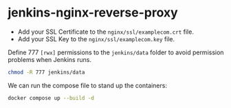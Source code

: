 # jenkins-nginx-reverse-proxy

* Add your SSL Certificate to the `nginx/ssl/examplecom.crt` file.
* Add your SSL Key to the `nginx/ssl/examplecom.key` file.

Define 777 `[rwx]` permissions to the `jenkins/data` folder to avoid permission problems when Jenkins runs.
```sh
chmod -R 777 jenkins/data
```

We can run the compose file to stand up the containers:
```sh
docker compose up --build -d
```